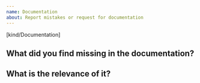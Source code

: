 ```yaml
---
name: Documentation
about: Report mistakes or request for documentation
---
```

[kind/Documentation]

<!--

Welcome! - We kindly ask you to:

  1. Check the documents under https://github.com/openshift/odo/tree/master/docs
  2. Use the Google group if you have a question/doubt rather than a documentat mistake or request.

The group is at: https://groups.google.com/forum/#!forum/odo-users

Thanks for understanding, and for contributing to the project!

-->

## What did you find missing in the documentation?


## What is the relevance of it?


